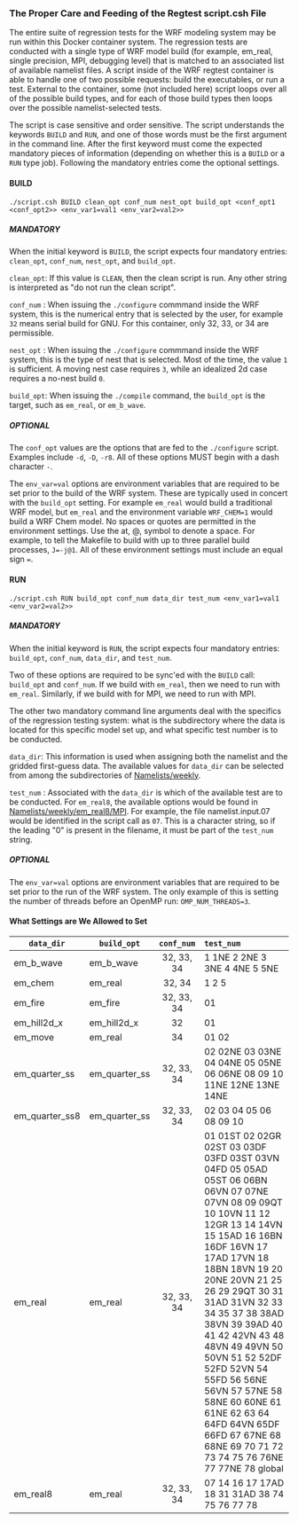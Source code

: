 ### The Proper Care and Feeding of the Regtest script.csh File ###

The entire suite of regression tests for the WRF modeling system may be run within this Docker container system. The regression tests are conducted with a single type of WRF model build (for example, em_real, single precision, MPI, debugging level) that is matched to an associated list of available namelist files. A script inside of the WRF regtest container is able to handle one of two possible requests: build the executables, or run a test. External to the container, some (not included here) script loops over all of the possible build types, and for each of those build types then loops over the possible namelist-selected tests.

The script is case sensitive and order sensitive.  The script understands the keywords `BUILD` and `RUN`, and one of those words must be the first argument in the command line. After the first keyword must come the expected mandatory pieces of information (depending on whether this is a `BUILD` or a `RUN` type job). Following the mandatory entries come the optional settings.


#### BUILD ####

```
./script.csh BUILD clean_opt conf_num nest_opt build_opt <conf_opt1 <conf_opt2>> <env_var1=val1 <env_var2=val2>>
```

##### MANDATORY ##### 

When the initial keyword is `BUILD`, the script expects four mandatory entries: `clean_opt`, `conf_num`, `nest_opt`, and `build_opt`.

`clean_opt`: If this value is `CLEAN`, then the clean script is run. Any other string is interpreted as "do not run the clean script".

`conf_num` : When issuing the `./configure` commmand inside the WRF system, this is the numerical entry that is selected by the user, for example `32` means serial build for GNU. For this container, only 32, 33, or 34 are permissible.

`nest_opt` : When issuing the `./configure` commmand inside the WRF system, this is the type of nest that is selected. Most of the time, the value `1` is sufficient. A moving nest case requires `3`, while an idealized 2d case requires a no-nest build `0`.

`build_opt`: When issuing the `./compile` command, the `build_opt` is the target, such as `em_real`, or `em_b_wave`.

##### OPTIONAL ##### 

The `conf_opt` values are the options that are fed to the `./configure` script. Examples include `-d`, `-D`, `-r8`. All of these options MUST begin with a dash character `-`.

The `env_var=val` options are environment variables that are required to be set prior to the build of the WRF system. These are typically used in concert with the `build_opt` setting. For example `em_real` would build a traditional WRF model, but `em_real` and the environment variable `WRF_CHEM=1` would build a WRF Chem model. No spaces or quotes are permitted in the environment settings. Use the at, @, symbol to denote a space. For example, to tell the Makefile to build with up to three parallel build processes, `J=-j@1`. All of these environment settings must include an equal sign `=`.


#### RUN ####
```
./script.csh RUN build_opt conf_num data_dir test_num <env_var1=val1 <env_var2=val2>>
```

##### MANDATORY ##### 

When the initial keyword is `RUN`, the script expects four mandatory entries: `build_opt`, `conf_num`, `data_dir`, and `test_num`.

Two of these options are required to be sync'ed with the `BUILD` call: `build_opt` and `conf_num`. If we build with `em_real`, then we need to run with `em_real`. Similarly, if we build with for MPI, we need to run with MPI.

The other two mandatory command line arguments deal with the specifics of the regression testing system: what is the subdirectory where the data is located for this specific model set up, and what specific test number is to be conducted.

`data_dir`: This information is used when assigning both the namelist and the gridded first-guess data. The available values for `data_dir` can be selected from among the subdirectories of [Namelists/weekly](Namelists/weekly).

`test_num` : Associated with the `data_dir` is which of the available test are to be conducted. For `em_real8`, the available options would be found in [Namelists/weekly/em_real8/MPI](Namelists/weekly/em_real8/MPI). For example, the file namelist.input.07 would be identified in the script call as `07`. This is a character string, so if the leading "0" is present in the filename, it must be part of the `test_num` string.

##### OPTIONAL ##### 

The `env_var=val` options are environment variables that are required to be set prior to the run of the WRF system. The only example of this is setting the number of threads before an OpenMP run: `OMP_NUM_THREADS=3`.


#### What Settings are We Allowed to Set ####

| `data_dir`      | `build_opt`     | `conf_num` |  `test_num` |
| --------------  | --------------- |:----------:|:------- |
| em_b_wave       | em_b_wave       | 32, 33, 34 | 1 1NE 2 2NE 3 3NE 4 4NE 5 5NE |
| em_chem         | em_real         | 32, 34     | 1 2 5 |
| em_fire         | em_fire         | 32, 33, 34 | 01        |
| em_hill2d_x     | em_hill2d_x     | 32         | 01        |
| em_move         | em_real         |         34 | 01 02                  |
| em_quarter_ss   | em_quarter_ss   | 32, 33, 34 | 02 02NE 03 03NE 04 04NE 05 05NE 06 06NE 08 09 10 11NE 12NE 13NE 14NE |
| em_quarter_ss8  | em_quarter_ss   | 32, 33, 34 | 02 03 04 05 06 08 09 10 |
| em_real         | em_real         | 32, 33, 34 | 01 01ST 02 02GR 02ST 03 03DF 03FD 03ST 03VN 04FD 05 05AD 05ST 06 06BN 06VN 07 07NE 07VN 08 09 09QT 10 10VN 11 12 12GR 13 14 14VN 15 15AD 16 16BN 16DF 16VN 17 17AD 17VN 18 18BN 18VN 19 20 20NE 20VN 21 25 26 29 29QT 30 31 31AD 31VN 32 33 34 35 37 38 38AD 38VN 39 39AD 40 41 42 42VN 43 48 48VN 49 49VN 50 50VN 51 52 52DF 52FD 52VN 54 55FD 56 56NE 56VN 57 57NE 58 58NE 60 60NE 61 61NE 62 63 64 64FD 64VN 65DF 66FD 67 67NE 68 68NE 69 70 71 72 73 74 75 76 76NE 77 77NE 78 global |
| em_real8        | em_real         | 32, 33, 34 | 07 14 16 17 17AD 18 31 31AD 38 74 75 76 77 78 |

